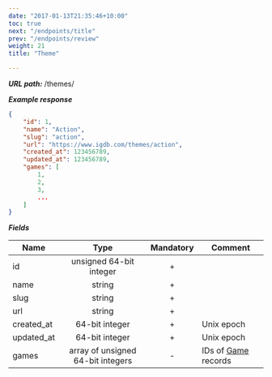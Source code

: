 ```yaml
---
date: "2017-01-13T21:35:46+10:00"
toc: true
next: "/endpoints/title"
prev: "/endpoints/review"
weight: 21
title: "Theme"

---
```


***URL path:*** /themes/

***Example response***

```json
{
    "id": 1,
    "name": "Action",
    "slug": "action",
    "url": "https://www.igdb.com/themes/action",
    "created_at": 123456789,
    "updated_at": 123456789,
    "games": [
        1,
        2,
        3,
        ...
    ]
}
```

***Fields***

| Name       | Type                              | Mandatory | Comment |
| ---------- |:---------------------------------:|:---------:| ------- |
| id         | unsigned 64-bit integer           |     +     ||
| name       | string                            |     +     ||
| slug       | string                            |     +     ||
| url        | string                            |     +     ||
| created_at | 64-bit integer                    |     +     | Unix epoch |
| updated_at | 64-bit integer                    |     +     | Unix epoch |
| games      | array of unsigned 64-bit integers |     -     | IDs of [Game](../game) records |
